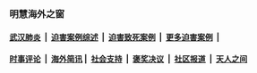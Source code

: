 
### 明慧海外之窗

####  [武汉肺炎](indexes/365.md?t=07010401) &nbsp;|&nbsp;  [迫害案例综述](indexes/328.md?t=07010401) &nbsp;|&nbsp; [迫害致死案例](indexes/277.md?t=07010401)  &nbsp;|&nbsp; [更多迫害案例](indexes/81.md?t=07010401)  &nbsp;|&nbsp; 
####  [时事评论](indexes/19.md?t=07010401) &nbsp;|&nbsp; [海外简讯](indexes/245.md?t=07010401)&nbsp;|&nbsp;  [社会支持](indexes/140.md?t=07010401) &nbsp;|&nbsp; [褒奖决议](indexes/282.md?t=07010401) &nbsp;|&nbsp; [社区报道](indexes/91.md?t=07010401)  &nbsp;|&nbsp; [天人之间](indexes/78.md?t=07010401) 

